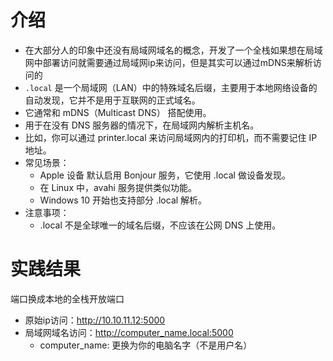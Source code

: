 # 介绍

- 在大部分人的印象中还没有局域网域名的概念，开发了一个全栈如果想在局域网中部署访问就需要通过局域网ip来访问，但是其实可以通过mDNS来解析访问的
- `.local` 是一个局域网（LAN）中的特殊域名后缀，主要用于本地网络设备的自动发现，它并不是用于互联网的正式域名。
- 它通常和 mDNS（Multicast DNS） 搭配使用。
- 用于在没有 DNS 服务器的情况下，在局域网内解析主机名。
- 比如，你可以通过 printer.local 来访问局域网内的打印机，而不需要记住 IP 地址。
- 常见场景：
    - Apple 设备 默认启用 Bonjour 服务，它使用 .local 做设备发现。
    - 在 Linux 中，avahi 服务提供类似功能。
    - Windows 10 开始也支持部分 .local 解析。
- 注意事项：
    - .local 不是全球唯一的域名后缀，不应该在公网 DNS 上使用。

# 实践结果

端口换成本地的全栈开放端口

- 原始ip访问：http://10.10.11.12:5000
- 局域网域名访问：http://computer_name.local:5000
    - computer_name: 更换为你的电脑名字（不是用户名）
